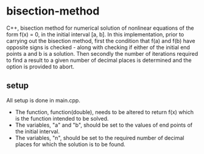 # bisection-method
C++, bisection method for numerical solution of nonlinear equations of the form f(x) = 0, in the initial interval [a, b].
In this implementation, prior to carrying out the bisection method, first the condition that f(a) and f(b) have opposite signs is checked - along with checking if either of the initial end points a and b is a solution. Then secondly the number of iterations required to find a result to a given number of decimal places is determined and the option is provided to abort.

## setup
All setup is done in main.cpp.
- The function, function(double), needs to be altered to return f(x) which is the function intended to be solved.
- The variables, "a" and "b", should be set to the values of end points of the initial interval.
- The variables, "n", should be set to the required number of decimal places for which the solution is to be found.
